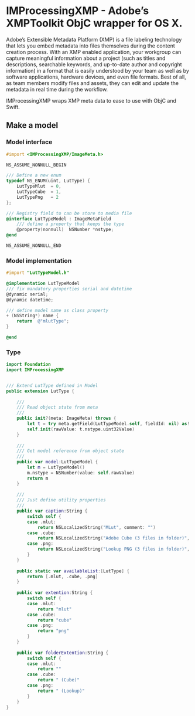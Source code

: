 # IMProcessingXMP - Adobe’s XMPToolkit ObjC wrapper for  OS X.

Adobe’s Extensible Metadata Platform (XMP) is a file labeling technology that lets you embed metadata into files themselves during the content creation process. With an XMP enabled application, your workgroup can capture meaningful information about a project (such as titles and descriptions, searchable keywords, and up-to-date author and copyright information) in a format that is easily understood by your team as well as by software applications, hardware devices, and even file formats. Best of all, as team members modify files and assets, they can edit and update the metadata in real time during the workflow.

IMProcessingXMP wraps XMP meta data to ease to use with ObjC and Swift.

## Make a model

### Model interface
```objectivec
#import <IMProcessingXMP/ImageMeta.h>

NS_ASSUME_NONNULL_BEGIN

/// Define a new enum
typedef NS_ENUM(uint, LutType) {
    LutTypeMlut  = 0,
    LutTypeCube  = 1,
    LutTypePng   = 2
};

/// Registry field to can be store to media file 
@interface LutTypeModel : ImageMetaField
    /// define a property that keeps the type
    @property(nonnull)  NSNumber *nstype;
@end

NS_ASSUME_NONNULL_END

```

### Model implementation

```objectivec
#import "LutTypeModel.h"

@implementation LutTypeModel
/// fix mandatory properties serial and datetime 
@dynamic serial;
@dynamic datetime;

/// define model name as class property
+ (NSString*) name {
    return  @"mlutType";
}

@end

```
 
 ### Type 
 
 ```swift
 import Foundation
 import IMProcessingXMP
 
 
 /// Extend LutType defined in Model
 public extension LutType {
     
     ///
     /// Read object state from meta 
     ///
     public init?(meta: ImageMeta) throws {
         let t = try meta.getField(LutTypeModel.self, fieldId: nil) as! LutTypeModel
         self.init(rawValue: t.nstype.uint32Value)
     }
     
     ///
     /// Get model reference from object state
     ///
     public var model:LutTypeModel {
         let m = LutTypeModel()
         m.nstype = NSNumber(value: self.rawValue)
         return m
     }
     
     ///
     /// Just define utility properties
     ///
     public var caption:String {
         switch self {
         case .mlut:
             return NSLocalizedString("MLut", comment: "")
         case .cube:
             return NSLocalizedString("Adobe Cube (3 files in folder)", comment: "")
         case .png:
             return NSLocalizedString("Lookup PNG (3 files in folder)", comment: "")
         }
     }
     
     public static var availableList:[LutType] {
         return [.mlut, .cube, .png]
     }
     
     public var extention:String {
         switch self {
         case .mlut:
             return "mlut"
         case .cube:
             return "cube"
         case .png:
             return "png"
         }
     }
     
     public var folderExtention:String {
         switch self {
         case .mlut:
             return ""
         case .cube:
             return " (Cube)"
         case .png:
             return " (Lookup)"
         }
     }
 }
 ```

